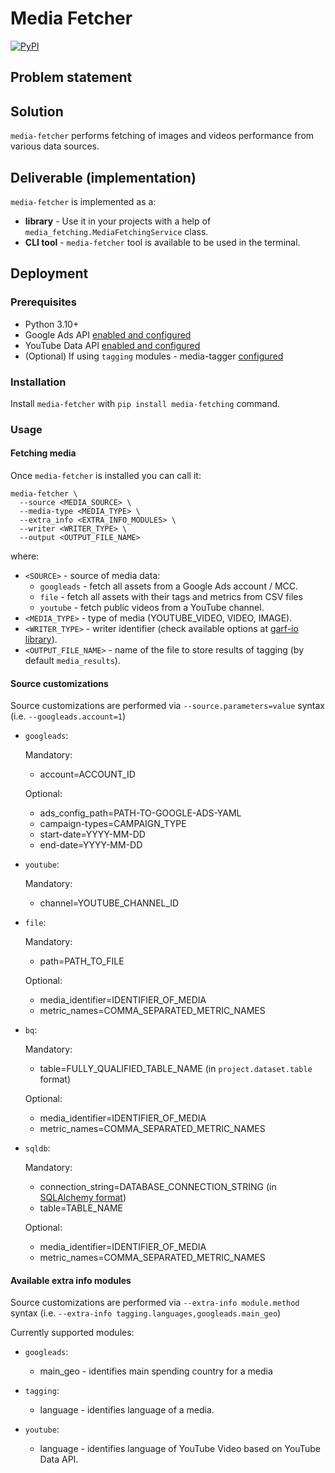 # Media Fetcher

[![PyPI](https://img.shields.io/pypi/v/media-fetching?logo=pypi&logoColor=white&style=flat-square)](https://pypi.org/project/media-fetching)

## Problem statement


## Solution

`media-fetcher` performs fetching of images and videos performance from various data sources.

## Deliverable (implementation)

`media-fetcher` is implemented as a:

* **library** - Use it in your projects with a help of `media_fetching.MediaFetchingService` class.
* **CLI tool** - `media-fetcher` tool is available to be used in the terminal.

## Deployment

### Prerequisites

- Python 3.10+
- Google Ads API [enabled and configured](https://github.com/google/ads-api-report-fetcher/blob/main/docs/how-to-authenticate-ads-api.md)
- YouTube Data API [enabled and configured](https://github.com/google/garf/tree/main/libs/garf_community/google/youtube/youtube-data-api#prerequisites)
- (Optional) If using `tagging` modules - media-tagger [configured](https://github.com/google/filonov/tree/main/libs/media_tagging#prerequisites)

### Installation

Install `media-fetcher` with `pip install media-fetching` command.

### Usage

#### Fetching media

Once `media-fetcher` is installed you can call it:

```
media-fetcher \
  --source <MEDIA_SOURCE> \
  --media-type <MEDIA_TYPE> \
  --extra_info <EXTRA_INFO_MODULES> \
  --writer <WRITER_TYPE> \
  --output <OUTPUT_FILE_NAME>
```
where:
* `<SOURCE>` - source of media data:
  * `googleads` - fetch all assets from a Google Ads account / MCC.
  * `file` - fetch all assets with their tags and metrics from CSV files
  * `youtube` - fetch public videos from a YouTube channel.
* `<MEDIA_TYPE>` - type of media (YOUTUBE_VIDEO, VIDEO, IMAGE).
* `<WRITER_TYPE>` - writer identifier (check available options at [garf-io library](https://github.com/google/garf/tree/main/libs/garf_io#readme)).
* `<OUTPUT_FILE_NAME>` - name of the file to store results of tagging (by default `media_results`).

#### Source customizations

Source customizations are performed via `--source.parameters=value` syntax (i.e. `--googleads.account=1`)


* `googleads`:

  Mandatory:
  * account=ACCOUNT_ID

  Optional:
  * ads_config_path=PATH-TO-GOOGLE-ADS-YAML
  * campaign-types=CAMPAIGN_TYPE
  * start-date=YYYY-MM-DD
  * end-date=YYYY-MM-DD

* `youtube`:

  Mandatory:
  * channel=YOUTUBE_CHANNEL_ID

* `file`:

  Mandatory:
  * path=PATH_TO_FILE

  Optional:
  * media_identifier=IDENTIFIER_OF_MEDIA
  * metric_names=COMMA_SEPARATED_METRIC_NAMES

* `bq`:

  Mandatory:
  * table=FULLY_QUALIFIED_TABLE_NAME (in `project.dataset.table` format)

  Optional:
  * media_identifier=IDENTIFIER_OF_MEDIA
  * metric_names=COMMA_SEPARATED_METRIC_NAMES

* `sqldb`:

  Mandatory:
  * connection_string=DATABASE_CONNECTION_STRING (in [SQLAlchemy format](https://docs.sqlalchemy.org/en/14/core/engines.html))
  * table=TABLE_NAME

  Optional:
  * media_identifier=IDENTIFIER_OF_MEDIA
  * metric_names=COMMA_SEPARATED_METRIC_NAMES

#### Available extra info modules

Source customizations are performed via `--extra-info module.method` syntax (i.e. `--extra-info tagging.languages,googleads.main_geo`)

Currently supported modules:

* `googleads`:
  * main_geo - identifies main spending country for a media

* `tagging`:
  * language - identifies language of a media.

* `youtube`:
  * language - identifies language of YouTube Video based on YouTube Data API.
